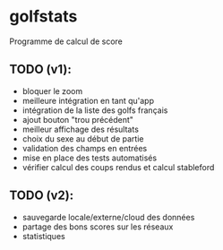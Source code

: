 # golfstats

Programme de calcul de score

## TODO (v1):
* bloquer le zoom
* meilleure intégration en tant qu'app
* intégration de la liste des golfs français
* ajout bouton "trou précédent"
* meilleur affichage des résultats
* choix du sexe au début de partie
* validation des champs en entrées
* mise en place des tests automatisés
* vérifier calcul des coups rendus et calcul stableford

## TODO (v2):
* sauvegarde locale/externe/cloud des données
* partage des bons scores sur les réseaux
* statistiques
